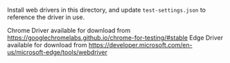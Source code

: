 Install web drivers in this directory, and update `test-settings.json` to reference the driver in use.

Chrome Driver available for download from https://googlechromelabs.github.io/chrome-for-testing/#stable
Edge Driver available for download from https://developer.microsoft.com/en-us/microsoft-edge/tools/webdriver
